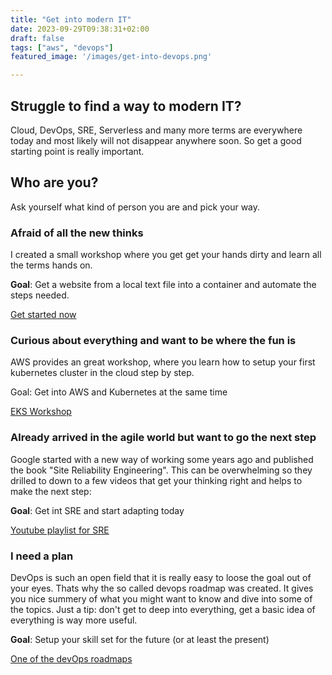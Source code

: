 ```yaml
---
title: "Get into modern IT"
date: 2023-09-29T09:38:31+02:00
draft: false
tags: ["aws", "devops"]
featured_image: '/images/get-into-devops.png'

---
```


## Struggle to find a way to modern IT?

Cloud, DevOps, SRE, Serverless and many more terms are everywhere today and most likely will not disappear anywhere soon.
So get a good starting point is really important.

## Who are you?

Ask yourself what kind of person you are and pick your way.

### Afraid of all the new thinks

I created a small workshop where you get get your hands dirty and learn all the terms hands on.

**Goal**: Get a website from a local text file into a container and automate the steps needed.

[Get started now](https://github.com/eXpire163/k8s-quickstart)

### Curious about everything and want to be where the fun is

AWS provides an great workshop, where you learn how to setup your first kubernetes cluster in the cloud step by step.

Goal: Get into AWS and Kubernetes at the same time

[EKS Workshop](https://www.eksworkshop.com)

### Already arrived in the agile world but want to go the next step

Google started with a new way of working some years ago and published the book "Site Reliability Engineering". This can be overwhelming so they drilled to down to a few videos that get your thinking right and helps to make the next step:

**Goal**: Get int SRE and start adapting today

[Youtube playlist for SRE](https://www.youtube.com/watch?v=uTEL8Ff1Zvk&list=PLIivdWyY5sqJrKl7D2u-gmis8h9K66qoj)

### I need a plan

DevOps is such an open field that it is really easy to loose the goal out of your eyes. Thats why the so called devops roadmap was created. It gives you nice summery of what you might want to know and dive into some of the topics. Just a tip: don't get to deep into everything, get a basic idea of everything is way more useful.

**Goal**: Setup your skill set for the future (or at least the present)

[One of the devOps roadmaps](https://roadmap.sh/devops)
